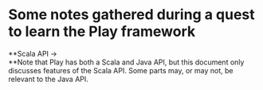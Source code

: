 # Some notes gathered during a quest to learn the Play framework

**Scala API -&gt;   
**Note that Play has both a Scala and Java API, but this document only discusses features of the Scala API. Some parts may, or may not, be relevant to the Java API.

